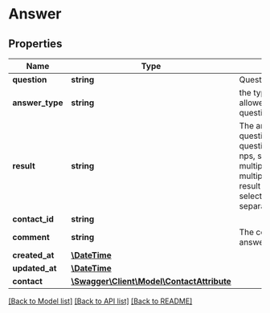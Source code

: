 # Answer

## Properties
Name | Type | Description | Notes
------------ | ------------- | ------------- | -------------
**question** | **string** | Question text | [optional] 
**answer_type** | **string** | the type of response allowed for the question | [optional] 
**result** | **string** | The answer to the question. If question.response_type nps, stars, multiple_checkbox, multiple_radio then result will contain all selected options separated by comma. | [optional] 
**contact_id** | **string** |  | [optional] 
**comment** | **string** | The comment to the answer | [optional] 
**created_at** | [**\DateTime**](\DateTime.md) |  | [optional] 
**updated_at** | [**\DateTime**](\DateTime.md) |  | [optional] 
**contact** | [**\Swagger\Client\Model\ContactAttribute**](ContactAttribute.md) |  | [optional] 

[[Back to Model list]](../README.md#documentation-for-models) [[Back to API list]](../README.md#documentation-for-api-endpoints) [[Back to README]](../README.md)


